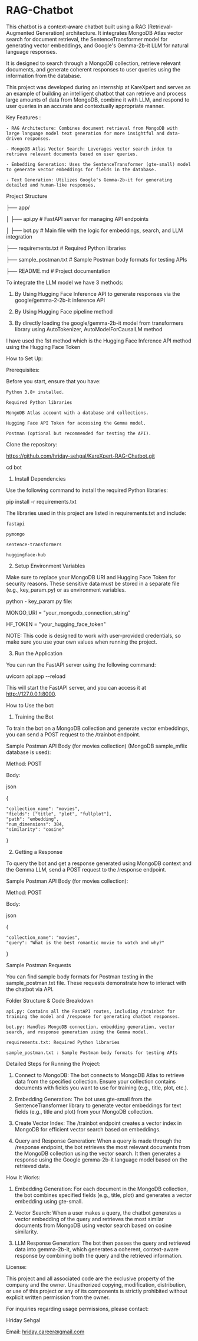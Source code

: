 # RAG-Chatbot

This chatbot is a context-aware chatbot built using a RAG (Retrieval-Augmented Generation) architecture. It integrates MongoDB Atlas vector search for document retrieval, the SentenceTransformer model for generating vector embeddings, and Google's Gemma-2b-it LLM for natural language responses.

It is designed to search through a MongoDB collection, retrieve relevant documents, and generate coherent responses to user queries using the information from the database. 

This project was developed during an internship at KareXpert and serves as an example of building an intelligent chatbot that can retrieve and process large amounts of data from MongoDB, combine it with LLM, and respond to user queries in an accurate and contextually appropriate manner.

Key Features : 

    - RAG Architecture: Combines document retrieval from MongoDB with large language model text generation for more insightful and data-driven responses.
    
    - MongoDB Atlas Vector Search: Leverages vector search index to retrieve relevant documents based on user queries.
    
    - Embedding Generation: Uses the SentenceTransformer (gte-small) model to generate vector embeddings for fields in the database.
    
    - Text Generation: Utilizes Google's Gemma-2b-it for generating detailed and human-like responses.

Project Structure


├── app/

│   ├── api.py               # FastAPI server for managing API endpoints

│   ├── bot.py               # Main file with the logic for embeddings, search, and LLM integration

├── requirements.txt         # Required Python libraries

├── sample_postman.txt       # Sample Postman body formats for testing APIs

├── README.md                # Project documentation


To integrate the LLM model we have 3 methods:

1. By Using Hugging Face Inference API to generate responses via the google/gemma-2-2b-it inference API

2. By Using Hugging Face pipeline method 

3. By directly loading the google/gemma-2b-it model from transformers library using AutoTokenizer, AutoModelForCausalLM method

I have used the 1st method which is the Hugging Face Inference API method using the Hugging Face Token

How to Set Up:

Prerequisites:

Before you start, ensure that you have:

    Python 3.8+ installed.

    Required Python libraries
    
    MongoDB Atlas account with a database and collections.
    
    Hugging Face API Token for accessing the Gemma model.
    
    Postman (optional but recommended for testing the API).

Clone the repository:

https://github.com/hriday-sehgal/KareXpert-RAG-Chatbot.git

cd bot

1. Install Dependencies

Use the following command to install the required Python libraries:

pip install -r requirements.txt

The libraries used in this project are listed in requirements.txt and include:

    fastapi
    
    pymongo
    
    sentence-transformers
    
    huggingface-hub

2. Setup Environment Variables

Make sure to replace your MongoDB URI and Hugging Face Token for security reasons. These sensitive data must be stored in a separate file (e.g., key_param.py) or as environment variables.

python - key_param.py file:

MONGO_URI = "your_mongodb_connection_string"

HF_TOKEN = "your_hugging_face_token"

NOTE: This code is designed to work with user-provided credentials, so make sure you use your own values when running the project.

3. Run the Application

You can run the FastAPI server using the following command:

uvicorn api:app --reload

This will start the FastAPI server, and you can access it at http://127.0.0.1:8000.

How to Use the bot:

1. Training the Bot

To train the bot on a MongoDB collection and generate vector embeddings, you can send a POST request to the /trainbot endpoint.

Sample Postman API Body (for movies collection) (MongoDB sample_mflix database is used):

Method: POST

Body:

json

{

    "collection_name": "movies",
    "fields": ["title", "plot", "fullplot"],
    "path": "embedding",
    "num_dimensions": 384,
    "similarity": "cosine"
}

2. Getting a Response

To query the bot and get a response generated using MongoDB context and the Gemma LLM, send a POST request to the /response endpoint.

Sample Postman API Body (for movies collection):

Method: POST

Body:

json

{

    "collection_name": "movies",
    "query": "What is the best romantic movie to watch and why?"
}

Sample Postman Requests

You can find sample body formats for Postman testing in the sample_postman.txt file. These requests demonstrate how to interact with the chatbot via API.

Folder Structure & Code Breakdown

    api.py: Contains all the FastAPI routes, including /trainbot for training the model and /response for generating chatbot responses.
    
    bot.py: Handles MongoDB connection, embedding generation, vector search, and response generation using the Gemma model.

    requirements.txt: Required Python libraries
    
    sample_postman.txt : Sample Postman body formats for testing APIs

Detailed Steps for Running the Project:

1. Connect to MongoDB: The bot connects to MongoDB Atlas to retrieve data from the specified collection. Ensure your collection contains documents with fields you want to use for training (e.g., title, plot, etc.).

2. Embedding Generation: The bot uses gte-small from the SentenceTransformer library to generate vector embeddings for text fields (e.g., title and plot) from your MongoDB collection.

3. Create Vector Index: The /trainbot endpoint creates a vector index in MongoDB for efficient vector search based on embeddings.

4. Query and Response Generation: When a query is made through the /response endpoint, the bot retrieves the most relevant documents from the MongoDB collection using the vector search. It then generates a response using
the Google gemma-2b-it language model based on the retrieved data.


How It Works:

1. Embedding Generation: For each document in the MongoDB collection, the bot combines specified fields (e.g., title, plot) and generates a vector embedding using gte-small.

2. Vector Search: When a user makes a query, the chatbot generates a vector embedding of the query and retrieves the most similar documents from MongoDB using vector search based on cosine similarity.

3. LLM Response Generation: The bot then passes the query and retrieved data into gemma-2b-it, which generates a coherent, context-aware response by combining both the query and the retrieved information.


License:

This project and all associated code are the exclusive property of the company and the owner. Unauthorized copying, modification, distribution, or use of this project or any of its components is strictly prohibited without explicit written permission from the owner.

For inquiries regarding usage permissions, please contact:

Hriday Sehgal

Email: hriday.career@gmail.com
